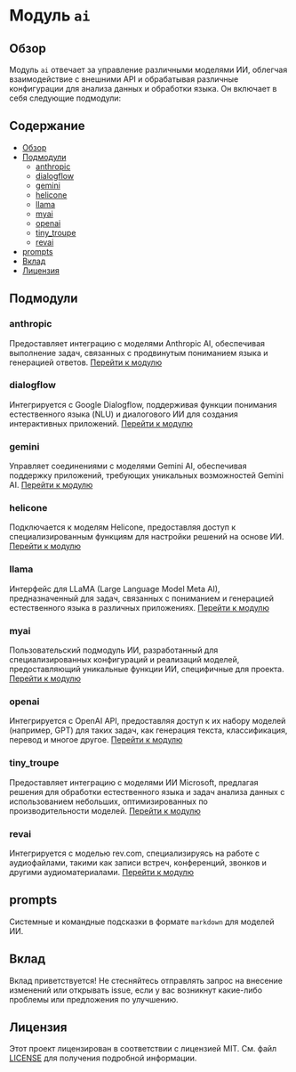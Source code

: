 # Модуль `ai`

## Обзор

Модуль `ai` отвечает за управление различными моделями ИИ, облегчая взаимодействие с внешними API и обрабатывая различные конфигурации для анализа данных и обработки языка. Он включает в себя следующие подмодули:

## Содержание

- [Обзор](#обзор)
- [Подмодули](#подмодули)
    - [anthropic](#anthropic)
    - [dialogflow](#dialogflow)
    - [gemini](#gemini)
    - [helicone](#helicone)
    - [llama](#llama)
    - [myai](#myai)
    - [openai](#openai)
    - [tiny_troupe](#tiny_troupe)
    - [revai](#revai)
- [prompts](#prompts)
- [Вклад](#вклад)
- [Лицензия](#лицензия)

## Подмодули

### anthropic

Предоставляет интеграцию с моделями Anthropic AI, обеспечивая выполнение задач, связанных с продвинутым пониманием языка и генерацией ответов.
[Перейти к модулю](https://github.com/hypo69/hypo/blob/master/src/ai/anthropic/README.MD)

### dialogflow

Интегрируется с Google Dialogflow, поддерживая функции понимания естественного языка (NLU) и диалогового ИИ для создания интерактивных приложений.
[Перейти к модулю](https://github.com/hypo69/hypo/blob/master/src/ai/dialogflow/README.MD)

### gemini

Управляет соединениями с моделями Gemini AI, обеспечивая поддержку приложений, требующих уникальных возможностей Gemini AI.
[Перейти к модулю](https://github.com/hypo69/hypo/blob/master/src/ai/gemini/README.MD)

### helicone

Подключается к моделям Helicone, предоставляя доступ к специализированным функциям для настройки решений на основе ИИ.
[Перейти к модулю](https://github.com/hypo69/hypo/blob/master/src/ai/helicone/README.MD)

### llama

Интерфейс для LLaMA (Large Language Model Meta AI), предназначенный для задач, связанных с пониманием и генерацией естественного языка в различных приложениях.
[Перейти к модулю](https://github.com/hypo69/hypo/blob/master/src/ai/llama/README.MD)

### myai

Пользовательский подмодуль ИИ, разработанный для специализированных конфигураций и реализаций моделей, предоставляющий уникальные функции ИИ, специфичные для проекта.
[Перейти к модулю](https://github.com/hypo69/hypo/blob/master/src/ai/myai/README.MD)

### openai

Интегрируется с OpenAI API, предоставляя доступ к их набору моделей (например, GPT) для таких задач, как генерация текста, классификация, перевод и многое другое.
[Перейти к модулю](https://github.com/hypo69/hypo/blob/master/src/ai/openai/README.MD)

### tiny_troupe

Предоставляет интеграцию с моделями ИИ Microsoft, предлагая решения для обработки естественного языка и задач анализа данных с использованием небольших, оптимизированных по производительности моделей.
[Перейти к модулю](https://github.com/hypo69/hypo/blob/master/src/ai/tiny_troupe/README.MD)

### revai

Интегрируется с моделью rev.com, специализируясь на работе с аудиофайлами, такими как записи встреч, конференций, звонков и другими аудиоматериалами.
[Перейти к модулю](https://github.com/hypo69/hypo/blob/master/src/ai/revai/README.MD)

## prompts

Системные и командные подсказки в формате `markdown` для моделей ИИ.

## Вклад

Вклад приветствуется! Не стесняйтесь отправлять запрос на внесение изменений или открывать issue, если у вас возникнут какие-либо проблемы или предложения по улучшению.

## Лицензия

Этот проект лицензирован в соответствии с лицензией MIT. См. файл [LICENSE](../../LICENSE) для получения подробной информации.